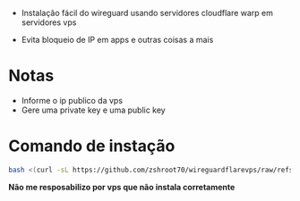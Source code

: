 - Instalação fácil do wireguard usando servidores cloudflare warp em servidores vps 

- Evita bloqueio de IP em apps e outras coisas a mais

# Notas

- Informe o ip publico da vps
- Gere uma private key e uma public key

# Comando de instação

```bash
bash <(curl -sL https://github.com/zshroot70/wireguardflarevps/raw/refs/heads/main/wg)
```

**Não me resposabilizo por vps que não instala corretamente**
